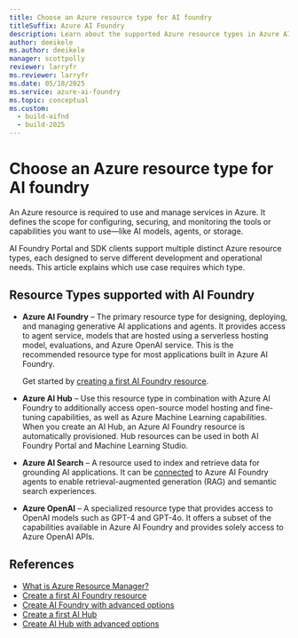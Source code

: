```yaml
---
title: Choose an Azure resource type for AI foundry
titleSuffix: Azure AI Foundry
description: Learn about the supported Azure resource types in Azure AI Foundry portal.
author: deeikele
ms.author: deeikele
manager: scottpolly
reviewer: larryfr
ms.reviewer: larryfr
ms.date: 05/18/2025
ms.service: azure-ai-foundry
ms.topic: conceptual
ms.custom:
  - build-aifnd
  - build-2025
---
```


# Choose an Azure resource type for AI foundry

An Azure resource is required to use and manage services in Azure. It defines the scope for configuring, securing, and monitoring the tools or capabilities you want to use—like AI models, agents, or storage.

AI Foundry Portal and SDK clients support multiple distinct Azure resource types, each designed to serve different development and operational needs. This article explains which use case requires which type.

## Resource Types supported with AI Foundry

* **Azure AI Foundry** – The primary resource type for designing, deploying, and managing generative AI applications and agents. It provides access to agent service, models that are hosted using a serverless hosting model, evaluations, and Azure OpenAI service. This is the recommended resource type for most applications built in Azure AI Foundry. 
 
  Get started by [creating a first AI Foundry resource](../../ai-services/multi-service-resource.md?context=/azure/ai-foundry/context/context).

* **Azure AI Hub** – Use this resource type in combination with Azure AI Foundry to additionally access open-source model hosting and fine-tuning capabilities, as well as Azure Machine Learning capabilities. When you create an AI Hub, an Azure AI Foundry resource is automatically provisioned. Hub resources can be used in both AI Foundry Portal and Machine Learning Studio.

* **Azure AI Search** – A resource used to index and retrieve data for grounding AI applications. It can be [connected](../how-to/connections-add.md) to Azure AI Foundry agents to enable retrieval-augmented generation (RAG) and semantic search experiences.

* **Azure OpenAI** – A specialized resource type that provides access to OpenAI models such as GPT-4 and GPT-4o. It offers a subset of the capabilities available in Azure AI Foundry and provides solely access to Azure OpenAI APIs.

## References

* [What is Azure Resource Manager?](/azure/azure-resource-manager/management/overview)
* [Create a first AI Foundry resource](../../ai-services/multi-service-resource.md?context=/azure/ai-foundry/context/context)
* [Create AI Foundry with advanced options](../how-to/create-resource-template.md)
* [Create a first AI Hub](../how-to/create-azure-ai-resource.md)
* [Create AI Hub with advanced options](../how-to/create-azure-ai-hub-template.md)
